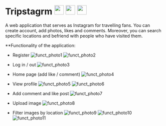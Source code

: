 # Tripstagrm <img src="https://user-images.githubusercontent.com/56201394/217075383-7039f8e1-dbfd-4bda-bc9f-97ac05387633.png" width="30" height="30"> <img src="https://user-images.githubusercontent.com/56201394/217075539-15c19fc5-c00a-40b2-90b5-b1ece7a66f7e.png" width="30" height="30"> <img src="https://user-images.githubusercontent.com/56201394/217075615-8c8e4131-9e55-4330-a0fc-6aa6e95975b1.png" width="30" height="30">

A web application that serves as Instagram for travelling fans. You can create account, add photos, likes and comments. Moreover, you can search specific locations and befriend with people who have visited them.

**Functionality of the application:
- Register
![funct_photo1](https://user-images.githubusercontent.com/56201394/123761896-8a458900-d8c2-11eb-9e35-80fa4fc1e993.png)
![funct_photo2](https://user-images.githubusercontent.com/56201394/123761902-8c0f4c80-d8c2-11eb-9cd4-1d30d8ff2264.png)

- Log in / out
![funct_photo3](https://user-images.githubusercontent.com/56201394/123761906-8d407980-d8c2-11eb-9d58-b6d84476464f.png)

- Home page (add like / comment)
![funct_photo4](https://user-images.githubusercontent.com/56201394/123761909-8e71a680-d8c2-11eb-9582-6ded833ac81a.png)

- View profile
![funct_photo5](https://user-images.githubusercontent.com/56201394/123761916-8fa2d380-d8c2-11eb-8bb1-f436f16d5b38.png)
![funct_photo6](https://user-images.githubusercontent.com/56201394/123761921-90d40080-d8c2-11eb-8811-941c9945a07d.png)

- Add comment and like post
![funct_photo7](https://user-images.githubusercontent.com/56201394/123761926-92052d80-d8c2-11eb-92f0-4c201ea7ecde.png)

- Upload image
![funct_photo8](https://user-images.githubusercontent.com/56201394/123761934-93cef100-d8c2-11eb-8d6b-35abe4f0391b.png)

- Filter images by location
![funct_photo9](https://user-images.githubusercontent.com/56201394/123761941-95001e00-d8c2-11eb-9a48-bd2516cae150.png)
![funct_photo10](https://user-images.githubusercontent.com/56201394/123761945-96314b00-d8c2-11eb-99db-bf221fa6ed74.png)
![funct_photo11](https://user-images.githubusercontent.com/56201394/123761955-97fb0e80-d8c2-11eb-9bef-003e77dbb7f2.png)
